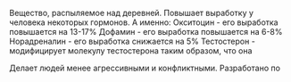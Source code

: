 Вещество, распыляемое над деревней. Повышает выработку у человека некоторых гормонов. А именно:
Окситоцин - его выработка повышается на 13-17%
Дофамин - его выработка повышается на 6-8%
Норадреналин - его выработка снижается на 5%
Тестостерон - модифицирует молекулу тестостерона таким образом, что она 

Делает людей менее агрессивными и конфликтными. Разработано по 